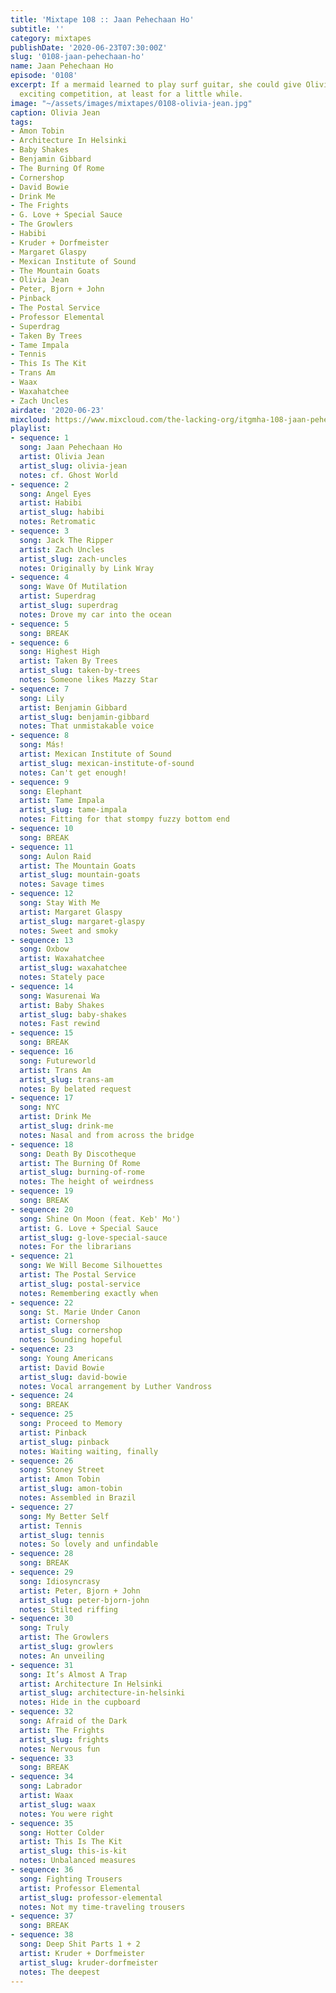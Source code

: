 ```yaml
---
title: 'Mixtape 108 :: Jaan Pehechaan Ho'
subtitle: ''
category: mixtapes
publishDate: '2020-06-23T07:30:00Z'
slug: '0108-jaan-pehechaan-ho'
name: Jaan Pehechaan Ho
episode: '0108'
excerpt: If a mermaid learned to play surf guitar, she could give Olivia Jean some
  exciting competition, at least for a little while.
image: "~/assets/images/mixtapes/0108-olivia-jean.jpg"
caption: Olivia Jean
tags:
- Amon Tobin
- Architecture In Helsinki
- Baby Shakes
- Benjamin Gibbard
- The Burning Of Rome
- Cornershop
- David Bowie
- Drink Me
- The Frights
- G. Love + Special Sauce
- The Growlers
- Habibi
- Kruder + Dorfmeister
- Margaret Glaspy
- Mexican Institute of Sound
- The Mountain Goats
- Olivia Jean
- Peter, Bjorn + John
- Pinback
- The Postal Service
- Professor Elemental
- Superdrag
- Taken By Trees
- Tame Impala
- Tennis
- This Is The Kit
- Trans Am
- Waax
- Waxahatchee
- Zach Uncles
airdate: '2020-06-23'
mixcloud: https://www.mixcloud.com/the-lacking-org/itgmha-108-jaan-pehechaan-ho/
playlist:
- sequence: 1
  song: Jaan Pehechaan Ho
  artist: Olivia Jean
  artist_slug: olivia-jean
  notes: cf. Ghost World
- sequence: 2
  song: Angel Eyes
  artist: Habibi
  artist_slug: habibi
  notes: Retromatic
- sequence: 3
  song: Jack The Ripper
  artist: Zach Uncles
  artist_slug: zach-uncles
  notes: Originally by Link Wray
- sequence: 4
  song: Wave Of Mutilation
  artist: Superdrag
  artist_slug: superdrag
  notes: Drove my car into the ocean
- sequence: 5
  song: BREAK
- sequence: 6
  song: Highest High
  artist: Taken By Trees
  artist_slug: taken-by-trees
  notes: Someone likes Mazzy Star
- sequence: 7
  song: Lily
  artist: Benjamin Gibbard
  artist_slug: benjamin-gibbard
  notes: That unmistakable voice
- sequence: 8
  song: Más!
  artist: Mexican Institute of Sound
  artist_slug: mexican-institute-of-sound
  notes: Can't get enough!
- sequence: 9
  song: Elephant
  artist: Tame Impala
  artist_slug: tame-impala
  notes: Fitting for that stompy fuzzy bottom end
- sequence: 10
  song: BREAK
- sequence: 11
  song: Aulon Raid
  artist: The Mountain Goats
  artist_slug: mountain-goats
  notes: Savage times
- sequence: 12
  song: Stay With Me
  artist: Margaret Glaspy
  artist_slug: margaret-glaspy
  notes: Sweet and smoky
- sequence: 13
  song: Oxbow
  artist: Waxahatchee
  artist_slug: waxahatchee
  notes: Stately pace
- sequence: 14
  song: Wasurenai Wa
  artist: Baby Shakes
  artist_slug: baby-shakes
  notes: Fast rewind
- sequence: 15
  song: BREAK
- sequence: 16
  song: Futureworld
  artist: Trans Am
  artist_slug: trans-am
  notes: By belated request
- sequence: 17
  song: NYC
  artist: Drink Me
  artist_slug: drink-me
  notes: Nasal and from across the bridge
- sequence: 18
  song: Death By Discotheque
  artist: The Burning Of Rome
  artist_slug: burning-of-rome
  notes: The height of weirdness
- sequence: 19
  song: BREAK
- sequence: 20
  song: Shine On Moon (feat. Keb' Mo')
  artist: G. Love + Special Sauce
  artist_slug: g-love-special-sauce
  notes: For the librarians
- sequence: 21
  song: We Will Become Silhouettes
  artist: The Postal Service
  artist_slug: postal-service
  notes: Remembering exactly when
- sequence: 22
  song: St. Marie Under Canon
  artist: Cornershop
  artist_slug: cornershop
  notes: Sounding hopeful
- sequence: 23
  song: Young Americans
  artist: David Bowie
  artist_slug: david-bowie
  notes: Vocal arrangement by Luther Vandross
- sequence: 24
  song: BREAK
- sequence: 25
  song: Proceed to Memory
  artist: Pinback
  artist_slug: pinback
  notes: Waiting waiting, finally
- sequence: 26
  song: Stoney Street
  artist: Amon Tobin
  artist_slug: amon-tobin
  notes: Assembled in Brazil
- sequence: 27
  song: My Better Self
  artist: Tennis
  artist_slug: tennis
  notes: So lovely and unfindable
- sequence: 28
  song: BREAK
- sequence: 29
  song: Idiosyncrasy
  artist: Peter, Bjorn + John
  artist_slug: peter-bjorn-john
  notes: Stilted riffing
- sequence: 30
  song: Truly
  artist: The Growlers
  artist_slug: growlers
  notes: An unveiling
- sequence: 31
  song: It’s Almost A Trap
  artist: Architecture In Helsinki
  artist_slug: architecture-in-helsinki
  notes: Hide in the cupboard
- sequence: 32
  song: Afraid of the Dark
  artist: The Frights
  artist_slug: frights
  notes: Nervous fun
- sequence: 33
  song: BREAK
- sequence: 34
  song: Labrador
  artist: Waax
  artist_slug: waax
  notes: You were right
- sequence: 35
  song: Hotter Colder
  artist: This Is The Kit
  artist_slug: this-is-kit
  notes: Unbalanced measures
- sequence: 36
  song: Fighting Trousers
  artist: Professor Elemental
  artist_slug: professor-elemental
  notes: Not my time-traveling trousers
- sequence: 37
  song: BREAK
- sequence: 38
  song: Deep Shit Parts 1 + 2
  artist: Kruder + Dorfmeister
  artist_slug: kruder-dorfmeister
  notes: The deepest
---
```


